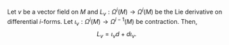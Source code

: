 Let $v$ be a vector field on $M$ and $L_v: \Omega^i(M)\to \Omega^i(M)$ be the Lie derivative on differential $i$-forms. Let $\iota_v: \Omega^i(M)\to \Omega^{i-1}(M)$ be contraction. Then,
$$
	L_v = \iota_v d + d\iota_v.
$$